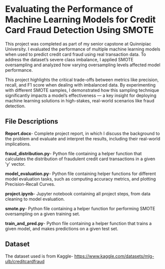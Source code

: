 # Evaluating the Performance of Machine Learning Models for Credit Card Fraud Detection Using SMOTE

This project was completed as part of my senior capstone at Quinnipiac University. I evaluated the performance of multiple machine learning models when used to predict credit card fraud using real transaction data. To address the dataset’s severe class imbalance, I applied SMOTE oversampling and analyzed how varying oversampling levels affected model performance.

This project highlights the critical trade-offs between metrics like precision, recall, and F1 score when dealing with imbalanced data. By experimenting with different SMOTE samples, I demonstrated how this sampling technique significantly impacts a model’s effectiveness — a key insight for deploying machine learning solutions in high-stakes, real-world scenarios like fraud detection. 

## File Descriptions
**Report.docx**- Complete project report, in which I discuss the background to the problem and evaluate and interpret the results, including their real-world implications.

**fraud_distribution.py**- Python file containing a helper function that calculates the distribution of fraudulent credit card transactions in a given 'y' vector.

**model_evaluation.py**- Python file containing helper functions for different model evaluation tasks, such as computing accuracy metrics, and plotting Precision-Recall Curves.

**project.ipynb**- Jupyter notebook containing all project steps, from data cleaning to model evaluation.

**smote.py**- Python file containing a helper function for performing SMOTE oversampling on a given training set.

**train_and_pred.py**- Python file containing a helper function that trains a given model, and makes predictions on a given test set.

## Dataset
The dataset used is from Kaggle- https://www.kaggle.com/datasets/mlg-ulb/creditcardfraud

